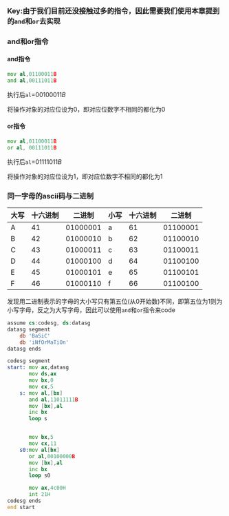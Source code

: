 ### Key:由于我们目前还没接触过多的指令，因此需要我们使用本章提到的`and`和`or`去实现

### and和or指令

#### and指令

```asm
mov al,01100011B
and al,00111011B
```
执行后`al`=$00100011B$

将操作对象的对应位设为0，即对应位数字不相同的都化为0

#### or指令

```asm
mov al,01100011B
or al, 00111011B
```

执行后`al`=$01111011B$

将操作对象的对应位设为1，即对应位数字不相同的都化为1

### 同一字母的ascii码与二进制

| 大写 | 十六进制 | 二进制     | 小写 | 十六进制 | 二进制     |
|------|----------|------------|------|----------|------------|
| A    | 41       | 01000001   | a    | 61       | 01100001   |
| B    | 42       | 01000010   | b    | 62       | 01100010   |
| C    | 43       | 01000011   | c    | 63       | 01100011   |
| D    | 44       | 01000100   | d    | 64       | 01100100   |
| E    | 45       | 01000101   | e    | 65       | 01100101   |
| F    | 46       | 01000110   | f    | 66       | 01100100   |

发现用二进制表示的字母的大小写只有第五位(从0开始数)不同，即第五位为1则为小写字母，反之为大写字母，因此可以使用`and`和`or`指令来code

```asm
assume cs:codesg, ds:datasg
datasg segment
    db 'BaSiC'
    db 'iNfOrMaTiOn'
datasg ends

codesg segment
start: mov ax,datasg
       mov ds,ax
       mov bx,0
       mov cx,5
    s: mov al,[bx]
       and al,11011111B
       mov [bx],al
       inc bx
       loop s


       mov bx,5
       mov cx,11
    s0:mov al[bx]
       or al,00100000B
       mov [bx],al
       inc bx
       loop s0

       mov ax,4c00H
       int 21H
codesg ends
end start
```
